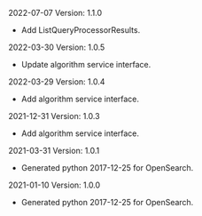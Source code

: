2022-07-07 Version: 1.1.0
- Add ListQueryProcessorResults.

2022-03-30 Version: 1.0.5
- Update algorithm service interface.

2022-03-29 Version: 1.0.4
- Add algorithm service interface.

2021-12-31 Version: 1.0.3
- Add algorithm service interface.

2021-03-31 Version: 1.0.1
- Generated python 2017-12-25 for OpenSearch.

2021-01-10 Version: 1.0.0
- Generated python 2017-12-25 for OpenSearch.


